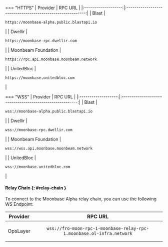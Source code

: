 === "HTTPS"
    |      Provider       |                          RPC URL                           |
    |:-------------------:|:----------------------------------------------------------:|
    |        Blast        | <pre>```https://moonbase-alpha.public.blastapi.io```</pre> |
    |       Dwellir       |     <pre>```https://moonbase-rpc.dwellir.com```</pre>      |
    | Moonbeam Foundation | <pre>```https://rpc.api.moonbase.moonbeam.network```</pre> |
    |     UnitedBloc      |      <pre>```https://moonbase.unitedbloc.com```</pre>      |

=== "WSS"
    |      Provider       |                         RPC URL                          |
    |:-------------------:|:--------------------------------------------------------:|
    |        Blast        | <pre>```wss://moonbase-alpha.public.blastapi.io```</pre> |
    |       Dwellir       |     <pre>```wss://moonbase-rpc.dwellir.com```</pre>      |
    | Moonbeam Foundation | <pre>```wss://wss.api.moonbase.moonbeam.network```</pre> |
    |     UnitedBloc      |      <pre>```wss://moonbase.unitedbloc.com```</pre>      |

#### Relay Chain {: #relay-chain }

To connect to the Moonbase Alpha relay chain, you can use the following WS Endpoint:

| Provider |                                       RPC URL                                        |
|:--------:|:------------------------------------------------------------------------------------:|
| OpsLayer | <pre>```wss://fro-moon-rpc-1-moonbase-relay-rpc-1.moonbase.ol-infra.network```</pre> |
